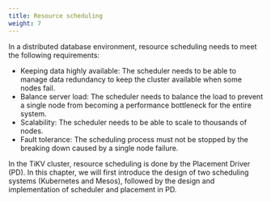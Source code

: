 ```yaml
---
title: Resource scheduling
weight: 7
---
```


In a distributed database environment, resource scheduling needs to meet the following requirements:
- Keeping data highly available: The scheduler needs to be able to manage data redundancy to keep the cluster available when some nodes fail.
- Balance server load: The scheduler needs to balance the load to prevent a single node from becoming a performance bottleneck for the entire system.
- Scalability: The scheduler needs to be able to scale to thousands of nodes.
- Fault tolerance: The scheduling process must not be stopped by the breaking down caused by a single node failure.

In the TiKV cluster, resource scheduling is done by the Placement Driver (PD). In this chapter, we will first introduce the design of two scheduling systems (Kubernetes and Mesos), followed by the design and implementation of scheduler and placement in PD.
